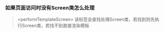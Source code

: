 ### 如果页面访问时没有Screen类怎么处理

> &lt;performTemplateScreen&gt; 该标签会查找处理Screen类，若找到则先执行Screen类，若找不到直接渲染模板

